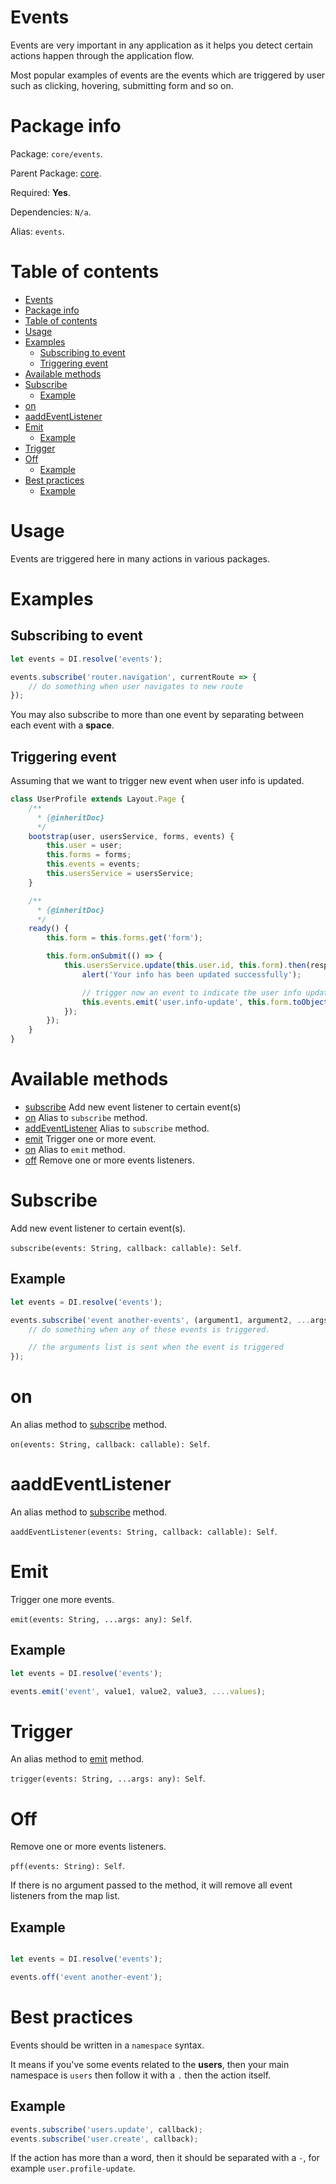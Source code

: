 # Events
Events are very important in any application as it helps you detect certain actions happen through the application flow.

Most popular examples of events are the events which are triggered by user such as clicking, hovering, submitting form and so on.

# Package info

Package: `core/events`.

Parent Package: [core](./core.md).

Required: **Yes**.

Dependencies: `N/a`.

Alias: `events`.

# Table of contents
- [Events](#events)
- [Package info](#package-info)
- [Table of contents](#table-of-contents)
- [Usage](#usage)
- [Examples](#examples)
    - [Subscribing to event](#subscribing-to-event)
    - [Triggering event](#triggering-event)
- [Available methods](#available-methods)
- [Subscribe](#subscribe)
    - [Example](#example)
- [on](#on)
- [aaddEventListener](#aaddeventlistener)
- [Emit](#emit)
    - [Example](#example-1)
- [Trigger](#trigger)
- [Off](#off)
    - [Example](#example-2)
- [Best practices](#best-practices)
    - [Example](#example-3)

# Usage
Events are triggered here in many actions in various packages.

# Examples

## Subscribing to event

```javascript
let events = DI.resolve('events');

events.subscribe('router.navigation', currentRoute => {
    // do something when user navigates to new route
});
```

You may also subscribe to more than one event by separating between each event with a **space**.

## Triggering event

Assuming that we want to trigger new event when user info is updated.

```javascript
class UserProfile extends Layout.Page {
    /**
      * {@inheritDoc}
      */
    bootstrap(user, usersService, forms, events) {
        this.user = user;
        this.forms = forms;
        this.events = events;
        this.usersService = usersService;
    }

    /**
      * {@inheritDoc}
      */
    ready() {
        this.form = this.forms.get('form');

        this.form.onSubmit(() => {
            this.usersService.update(this.user.id, this.form).then(response => {
                alert('Your info has been updated successfully');

                // trigger now an event to indicate the user info update
                this.events.emit('user.info-update', this.form.toObject());
            });
        });
    } 
}
```

# Available methods
- [subscribe](#subscribe) Add new event listener to certain event(s)
- [on](#on) Alias to `subscribe` method.
- [addEventListener](#addEventListener) Alias to `subscribe` method.
- [emit](#emit) Trigger one or more event.
- [on](#on) Alias to `emit` method.
- [off](#off) Remove one or more events listeners.

# Subscribe
Add new event listener to certain event(s).

`subscribe(events: String, callback: callable): Self`.

## Example
```javascript
let events = DI.resolve('events');

events.subscribe('event another-events', (argument1, argument2, ...args) => {
    // do something when any of these events is triggered.

    // the arguments list is sent when the event is triggered
});
```

# on 
An alias method to [subscribe](#subscribe) method.

`on(events: String, callback: callable): Self`.

# aaddEventListener 
An alias method to [subscribe](#subscribe) method.

`aaddEventListener(events: String, callback: callable): Self`.


# Emit
Trigger one more events.

`emit(events: String, ...args: any): Self`.

## Example
```javascript
let events = DI.resolve('events');

events.emit('event', value1, value2, value3, ....values);
```

# Trigger
An alias method to [emit](#emit) method.

`trigger(events: String, ...args: any): Self`.


# Off
 Remove one or more events listeners.

`pff(events: String): Self`.

If there is no argument passed to the method, it will remove all event listeners from the map list.

## Example

```javascript

let events = DI.resolve('events');

events.off('event another-event');
```

# Best practices

Events should be written in a `namespace` syntax.

It means if you've some events related to the **users**, then your main namespace is `users` then follow it with a `.` then the action itself.

## Example

```javascript
events.subscribe('users.update', callback);
events.subscribe('user.create', callback);
```

If the action has more than a word, then it should be separated with a `-`, for example `user.profile-update`.